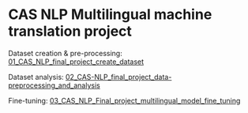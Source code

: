 # CAS NLP Multilingual machine translation project 

Dataset creation & pre-processing: [01_CAS_NLP_final_project_create_dataset](https://github.com/CBaffelli/CAS-NLP_Machine-translation/blob/main/01_CAS_NLP_final_project_create_dataset.ipynb)

Dataset analysis: [02_CAS-NLP_final_project_data-preprocessing_and_analysis](https://github.com/CBaffelli/CAS-NLP_Machine-translation/blob/main/02_CAS_NLP_final_project_data_preprocessing_and_analysis.ipynb)

Fine-tuning: [03_CAS_NLP_Final_project_multilingual_model_fine_tuning](https://github.com/CBaffelli/CAS-NLP_Machine-translation/blob/main/03_CAS_NLP_Final_project_multilingual_model_fine_tuning.ipynb)
